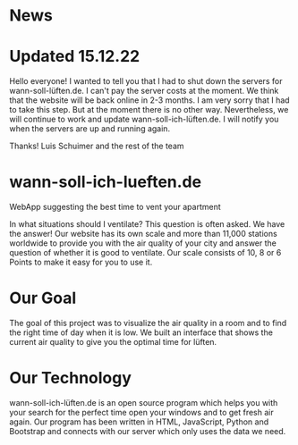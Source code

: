 # News
# Updated 15.12.22
Hello everyone!
I wanted to tell you that I had to shut down the servers for wann-soll-lüften.de. I can't pay the server costs at the moment. We think that the website will be back online in 2-3 months. I am very sorry that I had to take this step. But at the moment there is no other way. Nevertheless, we will continue to work and update wann-soll-ich-lüften.de. I will notify you when the servers are up and running again.

Thanks!
Luis Schuimer and the rest of the team


# wann-soll-ich-lueften.de
WebApp suggesting the best time to vent your apartment

In what situations should I ventilate? This question is often asked. We have the answer! Our website has its own scale and more than 11,000 stations worldwide to provide you with the air quality of your city and answer the question of whether it is good to ventilate. Our scale consists of 10, 8 or 6 Points to make it easy for you to use it.

# Our Goal
The goal of this project was to visualize the air quality in a room and to find the right time of day when it is low. We built an interface that shows the current air quality to give you the optimal time for lüften.

# Our Technology
wann-soll-ich-lüften.de is an open source program which helps you with your search for the perfect time open your windows and to get fresh air again. Our program has been written in HTML, JavaScript, Python and Bootstrap and connects with our server which only uses the data we need.
